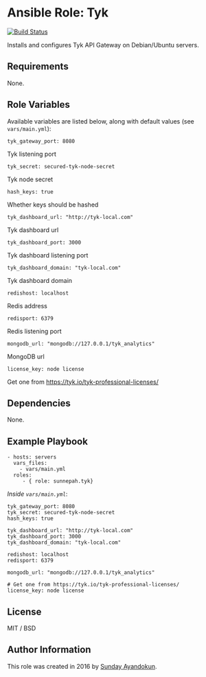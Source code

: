# Ansible Role: Tyk

[![Build Status](https://travis-ci.org/Sunnepah/ansible-role-tyk.svg?branch=master)](https://travis-ci.org/Sunnepah/ansible-role-tyk)

Installs and configures Tyk API Gateway on Debian/Ubuntu servers.

## Requirements

None.

## Role Variables

Available variables are listed below, along with default values (see `vars/main.yml`):

	tyk_gateway_port: 8080

Tyk listening port

	tyk_secret: secured-tyk-node-secret

Tyk node secret

	hash_keys: true

Whether keys should be hashed

	tyk_dashboard_url: "http://tyk-local.com"

Tyk dashboard url

	tyk_dashboard_port: 3000

Tyk dashboard listening port

	tyk_dashboard_domain: "tyk-local.com"

Tyk dashboard domain

	redishost: localhost

Redis address

	redisport: 6379

Redis listening port

	mongodb_url: "mongodb://127.0.0.1/tyk_analytics"

MongoDB url

	license_key: node license

Get one from https://tyk.io/tyk-professional-licenses/

## Dependencies

None.

## Example Playbook

    - hosts: servers
      vars_files:
      	- vars/main.yml
      roles:
         - { role: sunnepah.tyk}

*Inside `vars/main.yml`*:

    tyk_gateway_port: 8080
	tyk_secret: secured-tyk-node-secret
	hash_keys: true

	tyk_dashboard_url: "http://tyk-local.com"
	tyk_dashboard_port: 3000
	tyk_dashboard_domain: "tyk-local.com"

	redishost: localhost
	redisport: 6379

	mongodb_url: "mongodb://127.0.0.1/tyk_analytics"

	# Get one from https://tyk.io/tyk-professional-licenses/
	license_key: node license

## License

MIT / BSD

## Author Information

This role was created in 2016 by [Sunday Ayandokun](https://github.com/Sunnepah).
